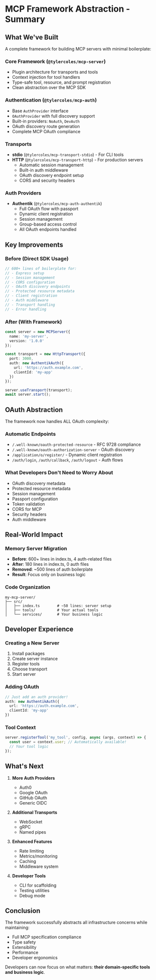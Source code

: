 # MCP Framework Abstraction - Summary

## What We've Built

A complete framework for building MCP servers with minimal boilerplate:

### Core Framework (`@tylercoles/mcp-server`)
- Plugin architecture for transports and tools
- Context injection for tool handlers
- Type-safe tool, resource, and prompt registration
- Clean abstraction over the MCP SDK

### Authentication (`@tylercoles/mcp-auth`)
- Base `AuthProvider` interface
- `OAuthProvider` with full discovery support
- Built-in providers: `NoAuth`, `DevAuth`
- OAuth discovery route generation
- Complete MCP OAuth compliance

### Transports
- **stdio** (`@tylercoles/mcp-transport-stdio`) - For CLI tools
- **HTTP** (`@tylercoles/mcp-transport-http`) - For production servers
  - Automatic session management
  - Built-in auth middleware
  - OAuth discovery endpoint setup
  - CORS and security headers

### Auth Providers
- **Authentik** (`@tylercoles/mcp-auth-authentik`)
  - Full OAuth flow with passport
  - Dynamic client registration
  - Session management
  - Group-based access control
  - All OAuth endpoints handled

## Key Improvements

### Before (Direct SDK Usage)
```typescript
// 600+ lines of boilerplate for:
// - Express setup
// - Session management
// - CORS configuration
// - OAuth discovery endpoints
// - Protected resource metadata
// - Client registration
// - Auth middleware
// - Transport handling
// - Error handling
```

### After (With Framework)
```typescript
const server = new MCPServer({
  name: 'my-server',
  version: '1.0.0'
});

const transport = new HttpTransport({
  port: 3000,
  auth: new AuthentikAuth({
    url: 'https://auth.example.com',
    clientId: 'my-app'
  })
});

server.useTransport(transport);
await server.start();
```

## OAuth Abstraction

The framework now handles ALL OAuth complexity:

### Automatic Endpoints
- `/.well-known/oauth-protected-resource` - RFC 9728 compliance
- `/.well-known/oauth-authorization-server` - OAuth discovery
- `/application/o/register/` - Dynamic client registration
- `/auth/login`, `/auth/callback`, `/auth/logout` - Auth flows

### What Developers Don't Need to Worry About
- OAuth discovery metadata
- Protected resource metadata
- Session management
- Passport configuration
- Token validation
- CORS for MCP
- Security headers
- Auth middleware

## Real-World Impact

### Memory Server Migration
- **Before**: 600+ lines in index.ts, 4 auth-related files
- **After**: 180 lines in index.ts, 0 auth files
- **Removed**: ~500 lines of auth boilerplate
- **Result**: Focus only on business logic

### Code Organization
```
my-mcp-server/
├── src/
│   ├── index.ts        # ~50 lines: server setup
│   ├── tools/          # Your actual tools
│   └── services/       # Your business logic
```

## Developer Experience

### Creating a New Server
1. Install packages
2. Create server instance
3. Register tools
4. Choose transport
5. Start server

### Adding OAuth
```typescript
// Just add an auth provider!
auth: new AuthentikAuth({
  url: 'https://auth.example.com',
  clientId: 'my-app'
})
```

### Tool Context
```typescript
server.registerTool('my_tool', config, async (args, context) => {
  const user = context.user; // Automatically available!
  // Your tool logic
});
```

## What's Next

1. **More Auth Providers**
   - Auth0
   - Google OAuth
   - GitHub OAuth
   - Generic OIDC

2. **Additional Transports**
   - WebSocket
   - gRPC
   - Named pipes

3. **Enhanced Features**
   - Rate limiting
   - Metrics/monitoring
   - Caching
   - Middleware system

4. **Developer Tools**
   - CLI for scaffolding
   - Testing utilities
   - Debug mode

## Conclusion

The framework successfully abstracts all infrastructure concerns while maintaining:
- Full MCP specification compliance
- Type safety
- Extensibility
- Performance
- Developer ergonomics

Developers can now focus on what matters: **their domain-specific tools and business logic**.
